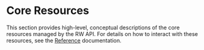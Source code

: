 # Core Resources

This section provides high-level, conceptual descriptions of the core resources managed by the RW API. For details on how to interact with these resources, see the [Reference](/reference.html) documentation.